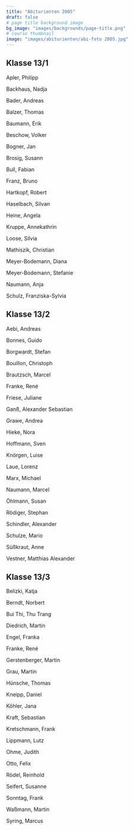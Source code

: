 ```yaml
---
title: "Abiturienten 2005"
draft: false
# page title background image
bg_image: "images/backgrounds/page-title.png"
# course thumbnail
image: "images/abiturienten/abi-foto 2005.jpg"
---
```


## Klasse 13/1

Apler, Philipp

Backhaus, Nadja

Bader, Andreas

Balzer, Thomas

Baumann, Erik

Beschow, Volker

Bogner, Jan

Brosig, Susann

Bull, Fabian

Franz, Bruno

Hartkopf, Robert

Haselbach, Silvan

Heine, Angela

Kruppe, Annekathrin

Loose, Silvia

Mathiszik, Christian

Meyer-Bodemann, Diana

Meyer-Bodemann, Stefanie

Naumann, Anja

Schulz, Franziska-Sylvia

## Klasse 13/2

Aebi, Andreas

Bonnes, Guido

Borgwardt, Stefan

Bouillon, Christoph

Brautzsch, Marcel

Franke, René

Friese, Juliane

Ganß, Alexander Sebastian

Grawe, Andrea

Hieke, Nora

Hoffmann, Sven

Knörgen, Luise

Laue, Lorenz

Marx, Michael

Naumann, Marcel

Öhlmann, Susan

Rödiger, Stephan

Schindler, Alexander

Schulze, Mario

Süßkraut, Anne

Vestner, Matthias Alexander

## Klasse 13/3

Belizki, Katja

Berndt, Norbert

Bui Thi, Thu Trang

Diedrich, Martin

Engel, Franka

Franke, René

Gerstenberger, Martin

Grau, Martin

Hünsche, Thomas

Kneipp, Daniel

Köhler, Jana

Kraft, Sebastian

Kretschmann, Frank

Lippmann, Lutz

Ohme, Judith

Otto, Felix

Rödel, Reinhold

Seifert, Susanne

Sonntag, Frank

Waßmann, Martin

Syring, Marcus
